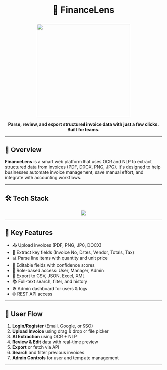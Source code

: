 # <p align="center">🧾 FinanceLens</p>

<p align="center">
  <img src="https://media.giphy.com/media/v1.Y2lkPTc5MGI3NjExcjQ3ZmQ0Ynh6cmY0eG44N2M2NThyNXd1aG45bDNmY21rcHU0YzAxbiZlcD12MV9naWZzX3NlYXJjaCZjdD1n/xUPGGDNsLvqsBOhuU0/giphy.gif" width="300" />
</p>

<p align="center"><b>Parse, review, and export structured invoice data with just a few clicks. Built for teams.</b></p>

---

## 🧠 Overview

**FinanceLens** is a smart web platform that uses OCR and NLP to extract structured data from invoices (PDF, DOCX, PNG, JPG). It's designed to help businesses automate invoice management, save manual effort, and integrate with accounting workflows.

---

## 🛠 Tech Stack

<p align="center">
  <img src="https://skillicons.dev/icons?i=react,python,fastapi,nodejs,express,postman,git,github,vscode,mongodb" /><br/>
</p>

---

## 🚀 Key Features

- 📤 Upload invoices (PDF, PNG, JPG, DOCX)
- 🤖 Extract key fields (Invoice No, Dates, Vendor, Totals, Tax)
- 📊 Parse line items with quantity and unit price
- 📝 Editable fields with confidence scores
- 🔐 Role-based access: User, Manager, Admin
- 📁 Export to CSV, JSON, Excel, XML
- 📚 Full-text search, filter, and history
- ⚙️ Admin dashboard for users & logs
- 🌐 REST API access

---

## 🧭 User Flow

1. **Login/Register** (Email, Google, or SSO)
2. **Upload Invoice** using drag & drop or file picker
3. **AI Extraction** using OCR + NLP
4. **Review & Edit** data with real-time preview
5. **Export** or fetch via API
6. **Search** and filter previous invoices
7. **Admin Controls** for user and template management

---


